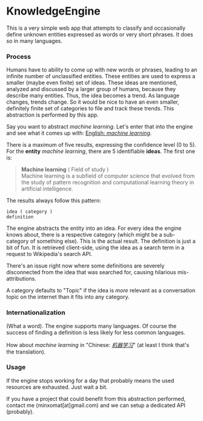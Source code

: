 # KnowledgeEngine

This is a very simple web app that attempts to classify and occasionally define unknown entities expressed as words or very short phrases. It does so in many languages.

### Process

Humans have to ability to come up with new words or phrases, leading to an infinite number of unclassified entities. These entities are used to express a smaller (maybe even finite) set of ideas. These ideas are mentioned, analyzed and discussed by a larger group of humans, because they describe many entities. Thus, the idea becomes a trend. As language changes, trends change. So it would be nice to have an even smaller, definitely finite set of categories to file and track these trends. This abstraction is performed by this app.

Say you want to abstract *machine learning*. Let's enter that into the engine and see what it comes up with: [English: *machine learning*](http://brain.turbo.run/?q=machine%20learning).

There is a maximum of five results, expressing the confidence level (0 to 5). For the **entity** *machine learning*, there are 5 identifiable **ideas**. The first one is:

> **Machine learning** ( Field of study )  
> Machine learning is a subfield of computer science that evolved from the study of pattern recognition and computational learning theory in artificial intelligence.

The results always follow this pattern:

```text
idea ( category )
definition
```

The engine abstracts the entity into an idea. For every idea the engine knows about, there is a respective category (which might be a sub-category of something else). This is the actual result. The definition is just a bit of fun. It is retrieved client-side, using the idea as a search term in a request to Wikipedia's search API.

There's an issue right now where some definitions are severely disconnected from the idea that was searched for, causing hilarious mis-attributions.

A category defaults to "Topic" if the idea is *more* relevant as a conversation topic on the internet than it fits into any category.

### Internationalization

(What a word). The engine supports many languages. Of course the success of finding a definition is less likely for less common languages.

How about *machine learning* in "Chinese: *[机器学习](http://brain.turbo.run/?q=%E6%9C%BA%E5%99%A8%E5%AD%A6%E4%B9%A0&l=zh-CN)*" (at least I think that's the translation).

### Usage

If the engine stops working for a day that probably means the used resources are exhausted. Just wait a bit.

If you have a project that could benefit from this abstraction performed,
contact me (minxomat[at]gmail.com) and we can setup a dedicated API (probably).
